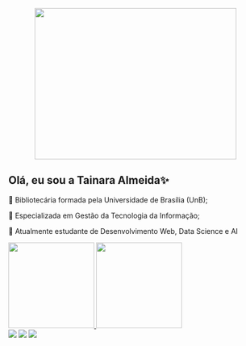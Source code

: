 <p align="center">
  <img src="https://media.giphy.com/media/l4hLAyX172wmHouGI/giphy.gif" width="400" height="300" />
</p>

## Olá, eu sou a Tainara Almeida✨
<div>
  <p> 🔹 Bibliotecária formada pela Universidade de Brasília (UnB);</p>
  <p> 🔹 Especializada em Gestão da Tecnologia da Informação;</p>
  <p> 🔹 Atualmente estudante de Desenvolvimento Web, Data Science e AI</p>
  
  <a href="https://github.com/taguinara">
  <img height="170em" src="https://github-readme-stats.vercel.app/api?username=taguinara&show_icons=true&theme=tokyonight&include_all_commits=true&count_private=true"/>
  <img height="170em" src="https://github-readme-stats.vercel.app/api/top-langs/?username=taguinara&layout=compact&langs_count=7&theme=tokyonight"/>
</div>
<div>
  <a href = "mailto:tatimes.almeida@gmail.com"><img src="https://img.shields.io/badge/-Gmail-%23333?style=for-the-badge&logo=gmail&logoColor=purple" target="_blank"></a>
  <a href="https://www.linkedin.com/in/tainara-almeida-b139461b1/" target="_blank"><img src="https://img.shields.io/badge/-LinkedIn-%230077B5?style=for-the-badge&logo=linkedin&logoColor=purple" target="_blank"></a>
  <a href="https://dev.to/dev_tai" target="_blank"><img src="https://img.shields.io/badge/dev.to-7289DA?style=for-the-badge&logo=dev.to&logoColor=white" target="_blank"></a> 
</div>
